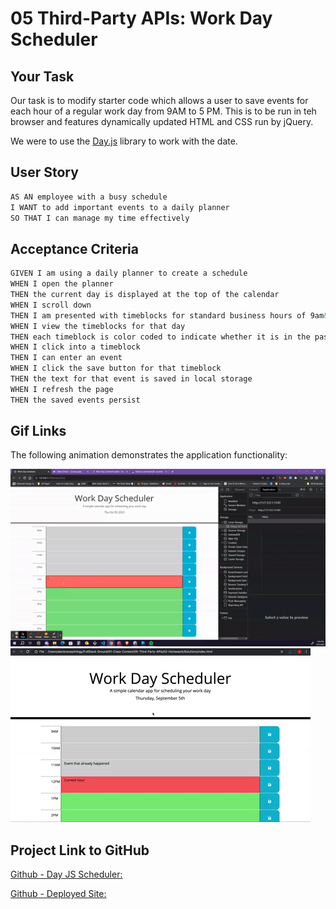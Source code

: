 # 05 Third-Party APIs: Work Day Scheduler

## Your Task

Our task is to modify starter code which allows a user to save events for each hour of a regular work day from 9AM to 5 PM. This is to be run in teh browser and features dynamically updated HTML and CSS run by jQuery.

We were to use the [Day.js](https://day.js.org/en/) library to work with the date.

## User Story

```md
AS AN employee with a busy schedule
I WANT to add important events to a daily planner
SO THAT I can manage my time effectively
```

## Acceptance Criteria

```md
GIVEN I am using a daily planner to create a schedule
WHEN I open the planner
THEN the current day is displayed at the top of the calendar
WHEN I scroll down
THEN I am presented with timeblocks for standard business hours of 9am&ndash;5pm
WHEN I view the timeblocks for that day
THEN each timeblock is color coded to indicate whether it is in the past, present, or future
WHEN I click into a timeblock
THEN I can enter an event
WHEN I click the save button for that timeblock
THEN the text for that event is saved in local storage
WHEN I refresh the page
THEN the saved events persist
```
## Gif Links

The following animation demonstrates the application functionality:

![gif of my assignment](./assets/workdayscheduler.gif)
![gif demo provided](./assets/demo.gif)

## Project Link to GitHub

[Github - Day JS Scheduler:](https://github.com/charmingdarling/dayjsplanner)

[Github - Deployed Site:](https://charmingdarling.github.io/dayjsplanner/)